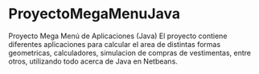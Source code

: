 # ProyectoMegaMenuJava
Proyecto Mega Menú de Aplicaciones (Java)
El proyecto contiene diferentes aplicaciones para calcular el area de distintas formas geometricas,
calculadores, simulacion de compras de vestimentas, entre otros, utilizando todo acerca de Java en Netbeans.
